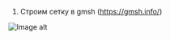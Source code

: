 1. Строим сетку в gmsh (https://gmsh.info/)

![Image alt](https://github.com/SuperPananda/femsolution/tree/develop/image/mesh.png)
